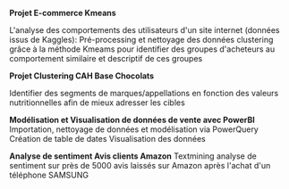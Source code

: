 **Projet E-commerce Kmeans**

L'analyse des comportements des utilisateurs d'un site internet (données issus de Kaggles):
Pré-processing et nettoyage des données
clustering grâce à la méthode Kmeams pour identifier des groupes d'acheteurs au comportement similaire
 et descriptif de ces groupes

 **Projet Clustering CAH Base Chocolats**

Identifier des segments de marques/appellations en fonction des valeurs nutritionnelles afin de mieux adresser les cibles

**Modélisation et Visualisation de données de vente avec PowerBI**
Importation, nettoyage de données et modélisation via PowerQuery Création de table de dates Visualisation des données


**Analyse de sentiment Avis clients Amazon**
Textmining analyse de sentiment sur près de 5000 avis laissés sur Amazon après l'achat d'un téléphone SAMSUNG
